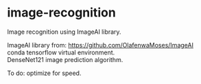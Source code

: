 # image-recognition
Image recognition using ImageAI library.

ImageAI library from: https://github.com/OlafenwaMoses/ImageAI \
conda tensorflow virtual environment. \
DenseNet121 image prediction algorithm.

To do:
optimize for speed.
